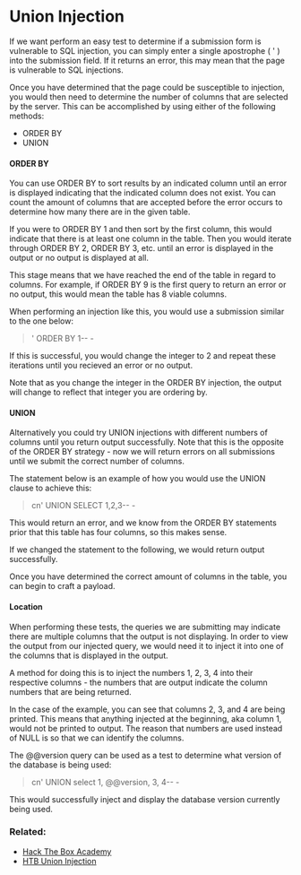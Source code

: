 # Union Injection

If we want perform an easy test to determine if a submission form is vulnerable to SQL injection, you can simply enter a single apostrophe ( ' ) into the submission field. If it returns an error, this may mean that the page is vulnerable to SQL injections.

Once you have determined that the page could be susceptible to injection, you would then need to determine the number of columns that are selected by the server. This can be accomplished by using either of the following methods:

- ORDER BY
- UNION

#### ORDER BY 

You can use ORDER BY to sort results by an indicated column until an error is displayed indicating that the indicated column does not exist. You can count the amount of columns that are accepted before the error occurs to determine how many there are in the given table.

If you were to ORDER BY 1 and then sort by the first column, this would indicate that there is at least one column in the table. Then you would iterate through ORDER BY 2, ORDER BY 3, etc. until an error is displayed in the output or no output is displayed at all. 

This stage means that we have reached the end of the table in regard to columns. For example, if ORDER BY 9 is the first query to return an error or no output, this would mean the table has 8 viable columns.

When performing an injection like this, you would use a submission similar to the one below:

>' ORDER BY 1-- -

If this is successful, you would change the integer to 2 and repeat these iterations until you recieved an error or no output.

Note that as you change the integer in the ORDER BY injection, the output will change to reflect that integer you are ordering by. 

#### UNION

Alternatively you could try UNION injections with different numbers of columns until you return output successfully. Note that this is the opposite of the ORDER BY strategy - now we will return errors on all submissions until we submit the correct number of columns.

The statement below is an example of how you would use the UNION clause to achieve this:

>cn' UNION SELECT 1,2,3-- -

This would return an error, and we know from the ORDER BY statements prior that this table has four columns, so this makes sense.

If we changed the statement to the following, we would return output successfully.

Once you have determined the correct amount of columns in the table, you can begin to craft a payload.

#### Location

When performing these tests, the queries we are submitting may indicate there are multiple columns that the output is not displaying. In order to view the output from our injected query, we would need it to inject it into one of the columns that is displayed in the output.

A method for doing this is to inject the numbers 1, 2, 3, 4 into their respective columns - the numbers that are output indicate the column numbers that are being returned. 

In the case of the example, you can see that columns 2, 3, and 4 are being printed.  This means that anything injected at the beginning, aka column 1, would not be printed to output. The reason that numbers are used instead of NULL is so that we can identify the columns. 

The \@@version query can be used as a test to determine what version of the database is being used:

>cn' UNION select 1, \@@version, 3, 4-- -

This would successfully inject and display the database version currently being used.

### Related:
- [Hack The Box Academy](https://academy.hackthebox.com/ "Hack The Box Academy Home page")
- [HTB Union Injection](https://academy.hackthebox.com/module/33/section/216 "HTB Union Injection")